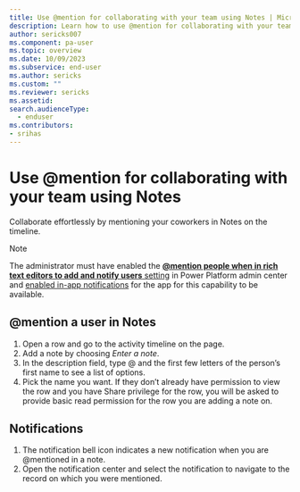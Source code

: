 ```yaml
---
title: Use @mention for collaborating with your team using Notes | Microsoft Docs
description: Learn how to use @mention for collaborating with your team using Notes.
author: sericks007
ms.component: pa-user
ms.topic: overview
ms.date: 10/09/2023
ms.subservice: end-user
ms.author: sericks
ms.custom: ""
ms.reviewer: sericks
ms.assetid: 
search.audienceType: 
  - enduser
ms.contributors:
- srihas
---
```


# Use @mention for collaborating with your team using Notes

Collaborate effortlessly by mentioning your coworkers in Notes on the timeline. 

> [!Note]
> The administrator must have enabled the [**@mention people when in rich text editors to add and notify users** setting](/power-platform/admin/settings-collaboration#end-user-experiences) in Power Platform admin center and [enabled in-app notifications](../developer/model-driven-apps/clientapi/send-in-app-notifications.md?tabs=clientapi#enable-the-in-app-notification-feature) for the app for this capability to be available.

## @mention a user in Notes
1. Open a row and go to the activity timeline on the page. 
1. Add a note by choosing _Enter a note_. 
1. In the description field, type @ and the first few letters of the person’s first name to see a list of options. 
1. Pick the name you want. If they don’t already have permission to view the row and you have Share privilege for the row, you will be asked to provide basic read permission for the row you are adding a note on.

## Notifications
1. The notification bell icon indicates a new notification when you are @mentioned in a note. 
1. Open the notification center and select the notification to navigate to the record on which you were mentioned. 



